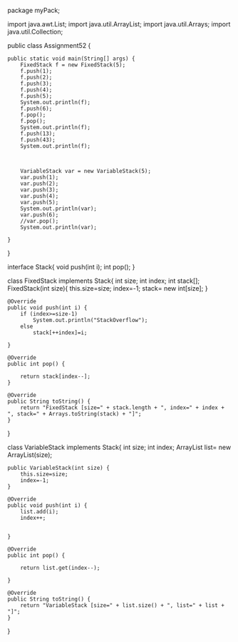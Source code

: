 package myPack;

import java.awt.List;
import java.util.ArrayList;
import java.util.Arrays;
import java.util.Collection;

public class Assignment52 {

	public static void main(String[] args) {
		FixedStack f = new FixedStack(5);
		f.push(1);
		f.push(2);
		f.push(3);
		f.push(4);
		f.push(5);
		System.out.println(f);
		f.push(6);
		f.pop();
		f.pop();
		System.out.println(f);
		f.push(13);
		f.push(43);
		System.out.println(f);
		
		

		VariableStack var = new VariableStack(5);
		var.push(1);
		var.push(2);
		var.push(3);
		var.push(4);
		var.push(5);
		System.out.println(var);
		var.push(6);
		//var.pop();
		System.out.println(var);

	}

}


interface Stack{
	void push(int i);
	int pop();
}


class FixedStack implements Stack{
	int size;
	int index;
	int stack[];
	FixedStack(int size){
		this.size=size;
		index=-1;
		stack= new int[size];
	}

	@Override
	public void push(int i) {
		if (index>=size-1)
			System.out.println("StackOverflow");
		else
			stack[++index]=i;
		
	}

	@Override
	public int pop() {
		
		return stack[index--];
	}

	@Override
	public String toString() {
		return "FixedStack [size=" + stack.length + ", index=" + index + ", stack=" + Arrays.toString(stack) + "]";
	}
	
	
}

class VariableStack implements Stack{
	int size;
	int index;
	ArrayList<Integer> list= new ArrayList<Integer>(size);
	
	public VariableStack(int size) {
		this.size=size;
		index=-1;
	}

	@Override
	public void push(int i) {
		list.add(i);
		index++;
		
		
	}

	@Override
	public int pop() {
		
		return list.get(index--);
		
	}

	@Override
	public String toString() {
		return "VariableStack [size=" + list.size() + ", list=" + list + "]";
	}
	
}
